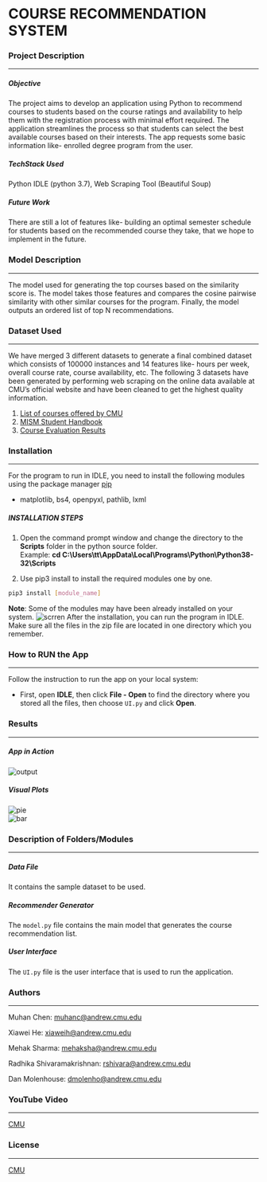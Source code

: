 # COURSE RECOMMENDATION SYSTEM

### Project Description
---
##### Objective
The project aims to develop an application using Python to recommend courses to students based on the course ratings and availability to help them with the registration process with minimal effort required. The application streamlines the process so that students can select the best available courses based on their interests. The app requests some basic information like- enrolled degree program from the user.

##### TechStack Used
Python IDLE (python 3.7), Web Scraping Tool (Beautiful Soup) 

##### Future Work
There are still a lot of features like- building an optimal semester schedule for students based on the recommended course they take, that we hope to implement in the future.

### Model Description
---
The model used for generating the top courses based on the similarity score is. The model takes those features and compares the cosine pairwise similarity with other similar courses for the program. Finally, the model outputs an ordered list of top N recommendations.

### Dataset Used
---
We have merged 3 different datasets to generate a final combined dataset which consists of 100000 instances and 14 features like- hours per week, overall course rate, course availability, etc. The following 3 datasets have been generated by performing web scraping on the online data available at CMU’s official website and have been cleaned to get the highest quality information.

1)	[List of courses offered by CMU](https://enr-apps.as.cmu.edu/assets/SOC/sched_layout_spring.htm)
2)	[MISM Student Handbook](https://www.heinz.cmu.edu/heinz-shared/_files/img/student-handbooks/mism-2019-2020-student-handbook.pdf)
3)	[Course Evaluation Results](https://www.smartevals.com/Reporting/Students/Results.aspx?Type=Sections&y=2021&Wizard=True&FiveYearsOnly=True) 

### Installation
---
For the program to run in IDLE, you need to install the following modules using the package manager [pip](https://pip.pypa.io/en/stable/) 
- matplotlib, bs4, openpyxl, pathlib, lxml

##### INSTALLATION STEPS
1) Open the command prompt window and change the directory to the **Scripts** folder in the python source folder.  
Example: **cd C:\Users\tt\AppData\Local\Programs\Python\Python38-32\Scripts**

2) Use pip3 install to install the required modules one by one. 
```bash
pip3 install [module_name]
```
**Note**: Some of the modules may have been already installed on your system.
![scrren](https://user-images.githubusercontent.com/30745067/156081305-b162fd87-eb9a-43bc-a7ba-e412dad0aead.JPG)
After the installation, you can run the program in IDLE. Make sure all the files in the zip file are located in one directory which you remember. 

### How to RUN the App
---
Follow the instruction to run the app on your local system:
- First, open **IDLE**, then click **File - Open** to find the directory where you stored all the files, then choose `UI.py` and click **Open**.  

### Results
---
##### App in Action
![output](https://user-images.githubusercontent.com/30745067/156093269-03024458-be6f-444a-8228-8d35327f9789.JPG)

##### Visual Plots
![pie](https://user-images.githubusercontent.com/30745067/156093250-752f3ece-7274-4364-af71-9ebb4b109c05.JPG)  
![bar](https://user-images.githubusercontent.com/30745067/156093225-27cc3947-3507-4f35-ae37-5f6ffd90e7ce.JPG)

### Description of Folders/Modules
---
##### Data File
It contains the sample dataset to be used.

##### Recommender Generator
The `model.py` file contains the main model that generates the course recommendation list. 

##### User Interface
The `UI.py` file is the user interface that is used to run the application.

### Authors
---
Muhan Chen: muhanc@andrew.cmu.edu

Xiawei He: xiaweih@andrew.cmu.edu

Mehak Sharma: mehaksha@andrew.cmu.edu

Radhika Shivaramakrishnan: rshivara@andrew.cmu.edu

Dan Molenhouse: dmolenho@andrew.cmu.edu

### YouTube Video
---
[CMU](https://www.cmu.edu/)

### License
---
[CMU](https://www.cmu.edu/)
